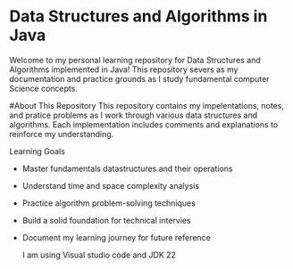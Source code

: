 # Data Structures and Algorithms in Java
Welcome to my personal learning repository for Data Structures and Algorithms implemented in Java! This repository severs as my documentation and practice grounds as I study fundamental computer Science concepts.

#About This Repository
This repository contains my impelentations, notes, and pratice problems as I work through various data structures and algorithms. Each implementation includes comments and explanations to reinforce my understanding.

Learning Goals
- Master fundamentals datastructures and their operations
- Understand time and space complexity analysis
- Practice algorithm problem-solving techniques
- Build a solid foundation for technical intervies
- Document my learning journey for future reference

  I am using Visual studio code and JDK 22
